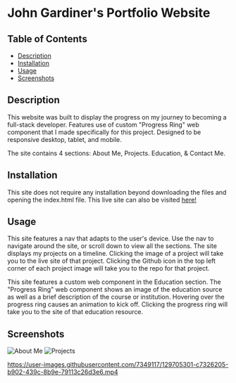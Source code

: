 # John Gardiner's Portfolio Website

## Table of Contents

- [Description](#description)
- [Installation](#installation)
- [Usage](#usage)
- [Screenshots](#screenshots)

## Description

This website was built to display the progress on my journey to becoming a full-stack developer. Features use of custom "Progress Ring" web component that I made specifically for this project. Designed to be responsive desktop, tablet, and mobile.

The site contains 4 sections: About Me, Projects. Education, & Contact Me.

## Installation

This site does not require any installation beyond downloading the files and opening the index.html file. This live site can also be visited [here!](https://johngardiner93.github.io/portfolio-site/)

## Usage

This site features a nav that adapts to the user's device. Use the nav to navigate around the site, or scroll down to view all the sections. The site displays my projects on a timeline. Clicking the image of a project will take you to the live site of that project. Clicking the Github icon in the top left corner of each project image will take you to the repo for that project.

This site features a custom web component in the Education section. The "Progress Ring" web component shows an image of the education source as well as a brief description of the course or institution. Hovering over the progress ring causes an animation to kick off. Clicking the progress ring will take you to the site of that education resource.

## Screenshots

![About Me](https://user-images.githubusercontent.com/7349117/129703756-97606ca5-a8a7-473e-b98f-44c81bf84285.png)
![Projects](https://user-images.githubusercontent.com/7349117/129703760-19e2d414-35e2-4dc1-985b-7a43308a3b1c.png)

https://user-images.githubusercontent.com/7349117/129705301-c7326205-b902-439c-8b9e-79113c26d3e6.mp4
